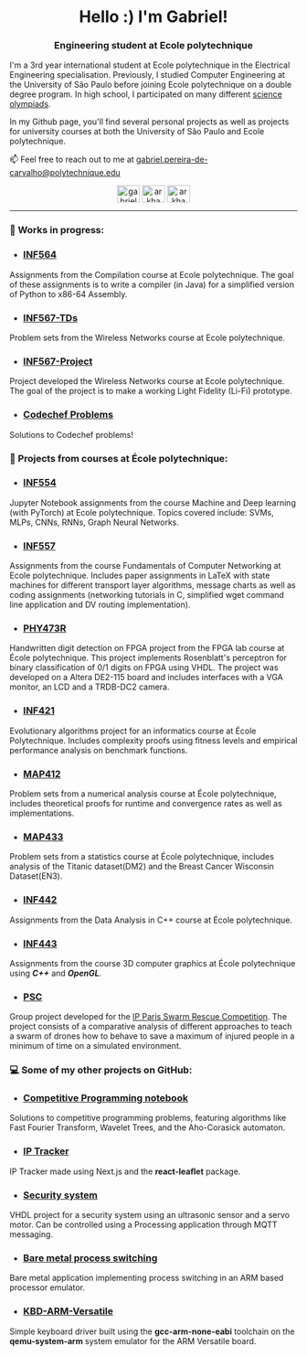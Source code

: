 <h1 align="center">Hello :) I'm Gabriel!</h1>
<h3 align="center">Engineering student at Ecole polytechnique</h3>

I'm a 3rd year international student at Ecole polytechnique in the Electrical Engineering specialisation. Previously, I studied Computer Engineering at the University of São Paulo before joining Ecole polytechnique on a double degree program. In high school, I participated on many different [science olympiads](https://github.com/ArkhamKnightGPC/Certificados_Olimpiadas). 

In my Github page, you'll find several personal projects as well as projects for university courses at both the University of São Paulo and Ecole polytechnique.

📫 Feel free to reach out to me at gabriel.pereira-de-carvalho@polytechnique.edu

<p align="center">
<a href="https://linkedin.com/in/gabrielcarvalho-x22" target="blank"><img align="center" src="https://raw.githubusercontent.com/rahuldkjain/github-profile-readme-generator/master/src/images/icons/Social/linked-in-alt.svg" alt="gabrielcarvalho-x22" height="30" width="40" /></a>
<a href="https://codeforces.com/profile/arkham_knight" target="blank"><img align="center" src="https://raw.githubusercontent.com/rahuldkjain/github-profile-readme-generator/master/src/images/icons/Social/codeforces.svg" alt="arkham_knight" height="30" width="40" /></a>
<a href="https://www.codechef.com/users/arkhamknight1" target="blank"><img align="center" src="https://cdn.jsdelivr.net/npm/simple-icons@3.1.0/icons/codechef.svg" alt="arkham_knight1" height="30" width="40" /></a>
</p>

___

### 📓 Works in progress:

- ### [INF564](https://github.com/ArkhamKnightGPC/INF564)
Assignments from the Compilation course at Ecole polytechnique. The goal of these assignments is to write a compiler (in Java) for a simplified version of Python to x86-64 Assembly.

- ### [INF567-TDs](https://github.com/ArkhamKnightGPC/INF567-TDs)
Problem sets from the Wireless Networks course at Ecole polytechnique.

- ### [INF567-Project](https://github.com/ArkhamKnightGPC/INF567-Project)
Project developed the Wireless Networks course at Ecole polytechnique. The goal of the project is to make a working Light Fidelity (Li-Fi) prototype.

- ### [Codechef Problems](https://github.com/ArkhamKnightGPC/CodechefProblems)
Solutions to Codechef problems!

### 🏫 Projects from courses at École polytechnique:

- ### [INF554](https://github.com/ArkhamKnightGPC/INF554)
Jupyter Notebook assignments from the course Machine and Deep learning (with PyTorch) at Ecole polytechnique. Topics covered include: SVMs, MLPs, CNNs, RNNs, Graph Neural Networks.

- ### [INF557](https://github.com/ArkhamKnightGPC/INF557)
Assignments from the course Fundamentals of Computer Networking at Ecole polytechnique. Includes paper assignments in LaTeX with state machines for different transport layer algorithms, message charts as well as coding assignments (networking tutorials in C, simplified wget command line application and DV routing implementation).

- ### [PHY473R](https://github.com/ArkhamKnightGPC/PHY473R)
Handwritten digit detection on FPGA project from the FPGA lab course at École polytechnique. This project implements Rosenblatt's perceptron for binary classification of 0/1 digits on FPGA using VHDL. The project was developed on a Altera DE2-115 board and includes interfaces with a VGA monitor, an LCD and a TRDB-DC2 camera.

- ### [INF421](https://github.com/ArkhamKnightGPC/INF421)
Evolutionary algorithms project for an informatics course at École Polytechnique. Includes complexity proofs using fitness levels and empirical performance analysis on benchmark functions.

- ### [MAP412](https://github.com/ArkhamKnightGPC/MAP412)
Problem sets from a numerical analysis course at École polytechnique, includes theoretical proofs for runtime and convergence rates as well as implementations.

- ### [MAP433](https://github.com/ArkhamKnightGPC/MAP433)
Problem sets from a statistics course at École polytechnique, includes analysis of the Titanic dataset(DM2) and the Breast Cancer Wisconsin Dataset(EN3).

- ### [INF442](https://github.com/ArkhamKnightGPC/INF442)
Assignments from the Data Analysis in C++ course at École polytechnique.

- ### [INF443](https://github.com/ArkhamKnightGPC/INF443)
Assignments from the course 3D computer graphics at École polytechnique using ***C++*** and ***OpenGL***.

- ### [PSC](https://github.com/ArkhamKnightGPC/drone-swarm-psc)
Group project developed for the [IP Paris Swarm Rescue Competition](https://emmanuel-battesti.github.io/swarm-rescue-website/). The project consists of a comparative analysis of different approaches to teach a swarm of drones how to behave to save a maximum of injured people in a minimum of time on a simulated environment.

### 💻 Some of my other projects on GitHub:

- ### [Competitive Programming notebook](https://github.com/ArkhamKnightGPC/CadernoArkhamICPC)
Solutions to competitive programming problems, featuring algorithms like Fast Fourier Transform, Wavelet Trees, and the Aho-Corasick automaton.

- ### [IP Tracker](https://github.com/ArkhamKnightGPC/RastreadorIP)
IP Tracker made using Next.js and the **react-leaflet** package.

- ### [Security system](https://github.com/ArkhamKnightGPC/sistema-seguranca)
VHDL project for a security system using an ultrasonic sensor and a servo motor. Can be controlled using a Processing application through MQTT messaging.

- ### [Bare metal process switching](https://github.com/ArkhamKnightGPC/ChaveamentoProcessos)
Bare metal application implementing process switching in an ARM based processor emulator.

- ### [KBD-ARM-Versatile](https://github.com/ArkhamKnightGPC/KBD-ARM-Versatile)
Simple keyboard driver built using the **gcc-arm-none-eabi** toolchain on the **qemu-system-arm** system emulator for the ARM Versatile board.
